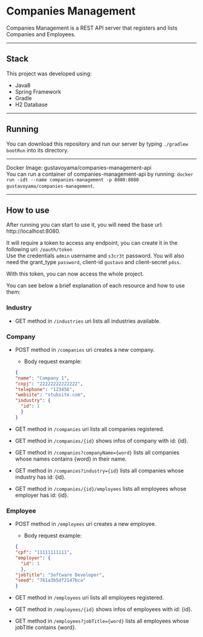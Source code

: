 # Companies Management

Companies Management is a REST API server that registers and lists Companies and Employees.

---
Stack
---
This project was developed using:
 - Java8
 - Spring Framework
 - Gradle
 - H2 Database

---
Running
---
You can download this repository and run our server by typing `./gradlew bootRun` into its directory.

---
Docker Image: gustavoyama/companies-management-api  
You can run a container of companies-management-api by running: `docker run -idt --name companies-management -p 8080:8080 gustavoyama/companies-management`.

---
How to use
---
After running you can start to use it, you will need the base url: http://localhost:8080.  

It will require a token to access any endpoint, you can create it in the following uri: `/oauth/token`  
Use the credentials `admin` username and `s3cr3t` password. You will also need the grant_type `password`, client-id `gustavo`
and client-secret `p4ss`.

With this token, you can now access the whole project.

You can see below a brief explanation of each resource and how to use them:

### Industry  
* GET method in `/industries` uri lists all industries available.

### Company
* POST method in `/companies` uri creates a new company.  
  - Body request example:  
  ```json
  {
  "name": "Company 1",
  "cnpj": "22222222222222",
  "telephone": "123456",
  "website": "stubsite.com",
  "industry": {
    "id": 1
    }
  }
  ```

* GET method in `/companies` uri lists all companies registered.
* GET method in `/companies/{id}` shows infos of company with id: {id}.
* GET method in `/companies?companyName={word}` lists all companies whose names contains {word} in their name.
* GET method in `/companies?industry={id}` lists all companies whose industry has id: {id}.
* GET method in `/companies/{id}/employees` lists all employees whose employer has id: {id}.

### Employee
* POST method in `/employees` uri creates a new employee.  
  - Body request example:  
  ```json
  {
  "cpf": "11111111111",
  "employer": {
    "id": 1
    },
  "jobTitle": "Software Developer",
  "seed": "761a3b5df2147bca"
  }
  ```

* GET method in `/employees` uri lists all employees registered.
* GET method in `/employees/{id}` shows infos of employees with id: {id}.
* GET method in `/employees?jobTitle={word}` lists all employees whose jobTitle contains {word}.
